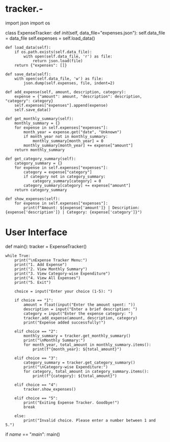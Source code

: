 # tracker.-
import json
import os
 
class ExpenseTracker:
    def _init_(self, data_file="expenses.json"):
        self.data_file = data_file
        self.expenses = self.load_data()
 
    def load_data(self):
        if os.path.exists(self.data_file):
            with open(self.data_file, 'r') as file:
                return json.load(file)
        return {"expenses": []}
 
    def save_data(self):
        with open(self.data_file, 'w') as file:
            json.dump(self.expenses, file, indent=2)
 
    def add_expense(self, amount, description, category):
        expense = {"amount": amount, "description": description, "category": category}
        self.expenses["expenses"].append(expense)
        self.save_data()
 
    def get_monthly_summary(self):
        monthly_summary = {}
        for expense in self.expenses["expenses"]:
            month_year = expense.get("date", "Unknown")
            if month_year not in monthly_summary:
                monthly_summary[month_year] = 0
            monthly_summary[month_year] += expense["amount"]
        return monthly_summary
 
    def get_category_summary(self):
        category_summary = {}
        for expense in self.expenses["expenses"]:
            category = expense["category"]
            if category not in category_summary:
                category_summary[category] = 0
            category_summary[category] += expense["amount"]
        return category_summary
 
    def show_expenses(self):
        for expense in self.expenses["expenses"]:
            print(f"Amount: ${expense['amount']} | Description: {expense['description']} | Category: {expense['category']}")
 
# User Interface
def main():
    tracker = ExpenseTracker()
 
    while True:
        print("\nExpense Tracker Menu:")
        print("1. Add Expense")
        print("2. View Monthly Summary")
        print("3. View Category-wise Expenditure")
        print("4. View All Expenses")
        print("5. Exit")
 
        choice = input("Enter your choice (1-5): ")
 
        if choice == "1":
            amount = float(input("Enter the amount spent: "))
            description = input("Enter a brief description: ")
            category = input("Enter the expense category: ")
            tracker.add_expense(amount, description, category)
            print("Expense added successfully!")
 
        elif choice == "2":
            monthly_summary = tracker.get_monthly_summary()
            print("\nMonthly Summary:")
            for month_year, total_amount in monthly_summary.items():
                print(f"{month_year}: ${total_amount}")
 
        elif choice == "3":
            category_summary = tracker.get_category_summary()
            print("\nCategory-wise Expenditure:")
            for category, total_amount in category_summary.items():
                print(f"{category}: ${total_amount}")
 
        elif choice == "4":
            tracker.show_expenses()
 
        elif choice == "5":
            print("Exiting Expense Tracker. Goodbye!")
            break
 
        else:
            print("Invalid choice. Please enter a number between 1 and 5.")
 
if _name_ == "_main_":
    main()
